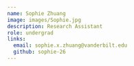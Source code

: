 ```yaml
---
name: Sophie Zhuang
image: images/Sophie.jpg
description: Research Assistant
role: undergrad
links:
  email: sophie.x.zhuang@vanderbilt.edu
  github: sophie-26
---
```

